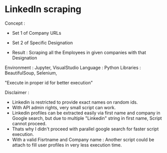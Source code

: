 # LinkedIn scraping
Concept : 

* Set 1 of Company URLs

* Set 2 of Specific Designation

* Result : Scraping all the Employees in given companies with that Designation


Environment : Jupyter, VisualStudio
Language : Python
Libraries : BeautifulSoup, Selenium, 

"Execute in proper id for better execution"


Disclaimer :

* Linkedin is restricted to provide exact names on random ids.
* With API admin rights, very small script can work.
* Linkedin profiles can be extracted easily via first name and company in Google search,
    but due to multiple "Linkedin" string in first name, Script cannot proceed.
* Thats why I didn't proceed with parallel google search for faster script execution.
* With a valid Fisrtname and Company name : Another script could be attach to fill user profiles in very less execution time.
